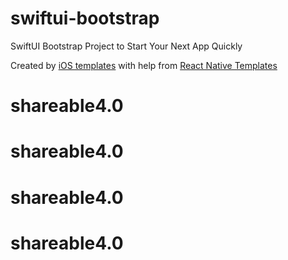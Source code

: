 # swiftui-bootstrap

SwiftUI Bootstrap Project to Start Your Next App Quickly

Created by <a href="https://iosapptemplates.com">iOS templates</a> with help from <a href="https://instamobile.io">React Native Templates</a>
# shareable4.0
# shareable4.0
# shareable4.0
# shareable4.0
